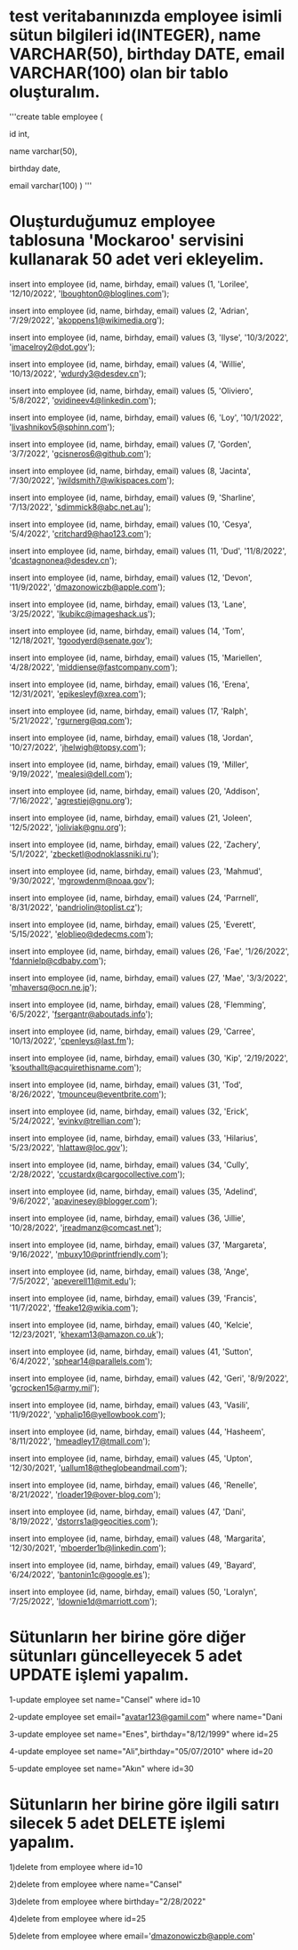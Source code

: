 # test veritabanınızda employee isimli sütun bilgileri id(INTEGER), name VARCHAR(50), birthday DATE, email VARCHAR(100) olan bir tablo oluşturalım.

'''create table employee (

id int,

name varchar(50),

birthday date,

email varchar(100)         )
'''

# Oluşturduğumuz employee tablosuna 'Mockaroo' servisini kullanarak 50 adet veri ekleyelim.

insert into employee (id, name, birhday, email) values (1, 'Lorilee', '12/10/2022', 'lboughton0@bloglines.com');

insert into employee (id, name, birhday, email) values (2, 'Adrian', '7/29/2022', 'akoppens1@wikimedia.org');

insert into employee (id, name, birhday, email) values (3, 'Ilyse', '10/3/2022', 'imacelroy2@dot.gov');

insert into employee (id, name, birhday, email) values (4, 'Willie', '10/13/2022', 'wdurdy3@desdev.cn');

insert into employee (id, name, birhday, email) values (5, 'Oliviero', '5/8/2022', 'ovidineev4@linkedin.com');

insert into employee (id, name, birhday, email) values (6, 'Loy', '10/1/2022', 'livashnikov5@sphinn.com');

insert into employee (id, name, birhday, email) values (7, 'Gorden', '3/7/2022', 'gcisneros6@github.com');

insert into employee (id, name, birhday, email) values (8, 'Jacinta', '7/30/2022', 'jwildsmith7@wikispaces.com');

insert into employee (id, name, birhday, email) values (9, 'Sharline', '7/13/2022', 'sdimmick8@abc.net.au');

insert into employee (id, name, birhday, email) values (10, 'Cesya', '5/4/2022', 'critchard9@hao123.com');

insert into employee (id, name, birhday, email) values (11, 'Dud', '11/8/2022', 'dcastagnonea@desdev.cn');

insert into employee (id, name, birhday, email) values (12, 'Devon', '11/9/2022', 'dmazonowiczb@apple.com');

insert into employee (id, name, birhday, email) values (13, 'Lane', '3/25/2022', 'lkubikc@imageshack.us');

insert into employee (id, name, birhday, email) values (14, 'Tom', '12/18/2021', 'tgoodyerd@senate.gov');

insert into employee (id, name, birhday, email) values (15, 'Mariellen', '4/28/2022', 'middiense@fastcompany.com');

insert into employee (id, name, birhday, email) values (16, 'Erena', '12/31/2021', 'epikesleyf@xrea.com');

insert into employee (id, name, birhday, email) values (17, 'Ralph', '5/21/2022', 'rgurnerg@qq.com');

insert into employee (id, name, birhday, email) values (18, 'Jordan', '10/27/2022', 'jhelwigh@topsy.com');

insert into employee (id, name, birhday, email) values (19, 'Miller', '9/19/2022', 'mealesi@dell.com');

insert into employee (id, name, birhday, email) values (20, 'Addison', '7/16/2022', 'agrestiej@gnu.org');

insert into employee (id, name, birhday, email) values (21, 'Joleen', '12/5/2022', 'joliviak@gnu.org');

insert into employee (id, name, birhday, email) values (22, 'Zachery', '5/1/2022', 'zbecketl@odnoklassniki.ru');

insert into employee (id, name, birhday, email) values (23, 'Mahmud', '9/30/2022', 'mgrowdenm@noaa.gov');

insert into employee (id, name, birhday, email) values (24, 'Parrnell', '8/31/2022', 'pandriolin@toplist.cz');

insert into employee (id, name, birhday, email) values (25, 'Everett', '5/15/2022', 'eloblieo@dedecms.com');

insert into employee (id, name, birhday, email) values (26, 'Fae', '1/26/2022', 'fdannielp@cdbaby.com');

insert into employee (id, name, birhday, email) values (27, 'Mae', '3/3/2022', 'mhaversq@ocn.ne.jp');

insert into employee (id, name, birhday, email) values (28, 'Flemming', '6/5/2022', 'fsergantr@aboutads.info');

insert into employee (id, name, birhday, email) values (29, 'Carree', '10/13/2022', 'cpenleys@last.fm');

insert into employee (id, name, birhday, email) values (30, 'Kip', '2/19/2022', 'ksouthallt@acquirethisname.com');

insert into employee (id, name, birhday, email) values (31, 'Tod', '8/26/2022', 'tmounceu@eventbrite.com');

insert into employee (id, name, birhday, email) values (32, 'Erick', '5/24/2022', 'evinkv@trellian.com');

insert into employee (id, name, birhday, email) values (33, 'Hilarius', '5/23/2022', 'hlattaw@loc.gov');

insert into employee (id, name, birhday, email) values (34, 'Cully', '2/28/2022', 'ccustardx@cargocollective.com');

insert into employee (id, name, birhday, email) values (35, 'Adelind', '9/6/2022', 'apavinesey@blogger.com');

insert into employee (id, name, birhday, email) values (36, 'Jillie', '10/28/2022', 'jreadmanz@comcast.net');

insert into employee (id, name, birhday, email) values (37, 'Margareta', '9/16/2022', 'mbuxy10@printfriendly.com');

insert into employee (id, name, birhday, email) values (38, 'Ange', '7/5/2022', 'apeverell11@mit.edu');

insert into employee (id, name, birhday, email) values (39, 'Francis', '11/7/2022', 'ffeake12@wikia.com');

insert into employee (id, name, birhday, email) values (40, 'Kelcie', '12/23/2021', 'khexam13@amazon.co.uk');

insert into employee (id, name, birhday, email) values (41, 'Sutton', '6/4/2022', 'sphear14@parallels.com');

insert into employee (id, name, birhday, email) values (42, 'Geri', '8/9/2022', 'gcrocken15@army.mil');

insert into employee (id, name, birhday, email) values (43, 'Vasili', '11/9/2022', 'vphalip16@yellowbook.com');

insert into employee (id, name, birhday, email) values (44, 'Hasheem', '8/11/2022', 'hmeadley17@tmall.com');

insert into employee (id, name, birhday, email) values (45, 'Upton', '12/30/2021', 'uallum18@theglobeandmail.com');

insert into employee (id, name, birhday, email) values (46, 'Renelle', '8/21/2022', 'rloader19@over-blog.com');

insert into employee (id, name, birhday, email) values (47, 'Dani', '8/19/2022', 'dstorrs1a@geocities.com');

insert into employee (id, name, birhday, email) values (48, 'Margarita', '12/30/2021', 'mboerder1b@linkedin.com');

insert into employee (id, name, birhday, email) values (49, 'Bayard', '6/24/2022', 'bantonin1c@google.es');

insert into employee (id, name, birhday, email) values (50, 'Loralyn', '7/25/2022', 'ldownie1d@marriott.com');


# Sütunların her birine göre diğer sütunları güncelleyecek 5 adet UPDATE işlemi yapalım.

1-update employee set name="Cansel"
where id=10

2-update employee set email="avatar123@gamil.com"
where name="Dani

3-update employee set name="Enes", birthday="8/12/1999"
where id=25

4-update employee set name="Ali",birthday="05/07/2010"
where id=20

5-update employee set name="Akın"
where id=30

# Sütunların her birine göre ilgili satırı silecek 5 adet DELETE işlemi yapalım.

1)delete from employee
where id=10

2)delete from employee
where name="Cansel"

3)delete from employee
where birthday="2/28/2022"

4)delete from employee
where id=25

5)delete from employee
where email='dmazonowiczb@apple.com'
